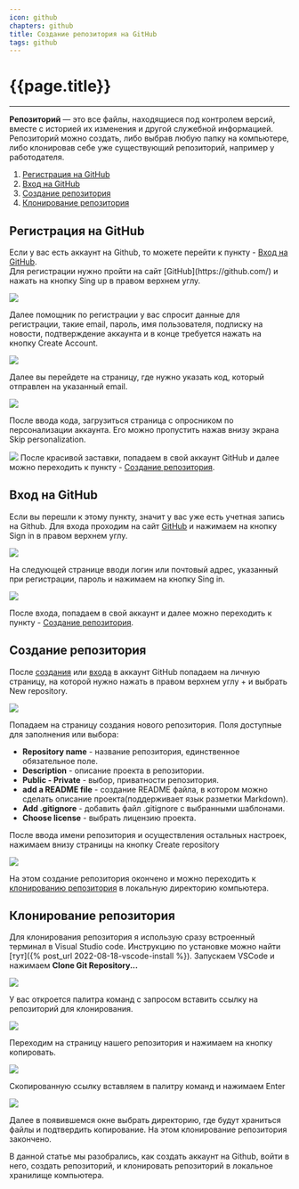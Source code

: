 ```yaml
---
icon: github
chapters: github
title: Создание репозитория на GitHub
tags: github 
---
```

# {{page.title}}

---
**Репозиторий** — это все файлы, находящиеся под контролем версий, вместе с историей их изменения и другой служебной информацией.
Репозиторий можно создать, либо выбрав любую папку на компьютере, либо клонировав себе уже существующий репозиторий, например у работодателя.

1. <a href="#registration">Регистрация на GitHub</a>
2. <a href="#enter">Вход на GitHub</a>
3. <a href="#create">Создание репозитория</a>
4. <a href="#clone">Клонирование репозитория</a>

## <a name="registration"></a>Регистрация на GitHub

<div class="note">Если у вас есть аккаунт на Github, то можете перейти к пункту - <a href="#enter">Вход на GitHub</a>.</div>
Для регистрации нужно пройти на сайт [GitHub](https://github.com/) и нажать на кнопку Sing up в правом верхнем углу.

![](/assets/img/2022-08-17/gh_create_rep_1.png)

Далее помощник по регистрации у вас спросит данные для регистрации, такие email, пароль, имя пользователя, подписку на новости, подтверждение аккаунта и в конце требуется нажать на кнопку Create Account.

![](/assets/img/2022-08-17/gh_create_rep_2.png)

Далее вы перейдете на страницу, где нужно указать код, который отправлен на указанный email.

![](/assets/img/2022-08-17/gh_create_rep_3.png)

После ввода кода, загрузиться страница с опросником по персонализации аккаунта. Его можно пропустить нажав внизу экрана Skip personalization.

![](/assets/img/2022-08-17/gh_create_rep_4.png)
После красивой заставки, попадаем в свой аккаунт GitHub и далее можно переходить к пункту - [Создание репозитория](#create).

## <a name="enter"></a>Вход на GitHub
Если вы перешли к этому пункту, значит у вас уже есть учетная запись на Github.
Для входа проходим на сайт [GitHub](https://github.com/) и нажимаем на кнопку Sign in в правом верхнем углу.

![](/assets/img/2022-08-17/gh_create_rep_5.png)

На следующей странице вводи логин или почтовый адрес, указанный при регистрации, пароль и нажимаем на кнопку Sing in.

![](/assets/img/2022-08-17/gh_create_rep_6.png)

После входа, попадаем в свой аккаунт и далее можно переходить к пункту - [Создание репозитория](#create).

## <a name="create"></a>Создание репозитория

После [создания](#create) или [входа](#enter) в аккаунт GitHub попадаем на личную страницу, на которой нужно нажать в правом верхнем углу + и выбрать New repository.

![](/assets/img/2022-08-17/gh_create_rep_7.png)

Попадаем на страницу создания нового репозитория. Поля доступные для заполнения или выбора:

- **Repository name** - название репозитория, единственное обязательное поле.
- **Description** - описание проекта в репозитории.
- **Public - Private** - выбор, приватности репозитория.
- **add a README file** - создание README файла, в котором можно сделать описание проекта(поддерживает язык разметки Markdown).
- **Add .gitignore** - добавить файл .gitignore c выбранными шаблонами.
- **Choose license** - выбрать лицензию проекта.

После ввода имени репозитория и осуществления остальных настроек, нажимаем внизу страницы на кнопку Create repository

![](/assets/img/2022-08-17/gh_create_rep_8.png)

На этом создание репозитория окончено и можно переходить к [клонированию репозитория](#clone) в локальную директорию компьютера.

## <a name="clone"></a>Клонирование репозитория

Для клонирования репозитория я использую сразу встроенный терминал в Visual Studio code. Инструкцию по установке можно найти [тут]({% post_url 2022-08-18-vscode-install %}). Запускаем VSCode и нажимаем **Clone Git Repository...**

![](/assets/img/2022-08-17/gh_create_rep_9.png)

У вас откроется палитра команд с запросом вставить ссылку на репозиторий для клонирования.

![](/assets/img/2022-08-17/gh_create_rep_10.png)

Переходим на страницу нашего репозитория и нажимаем на кнопку копировать.

![](/assets/img/2022-08-17/gh_create_rep_11.png)

Скопированную ссылку вставляем в палитру команд и нажимаем Enter

![](/assets/img/2022-08-17/gh_create_rep_12.png)

Далее в появившемся окне выбрать директорию, где будут храниться файлы и подтвердить копирование.
На этом клонирование репозитория закончено.

В данной статье мы разобрались, как создать аккаунт на Github, войти в него, создать репозиторий, и клонировать репозиторий в локальное хранилище компьютера.